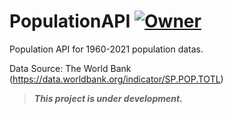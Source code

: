 # PopulationAPI  [![Owner](https://img.shields.io/badge/owner-enescnby-blue)](https://github.com/enescnby)


Population API for 1960-2021 population datas.

Data Source: The World Bank (https://data.worldbank.org/indicator/SP.POP.TOTL)


> ***This project is under development.***
